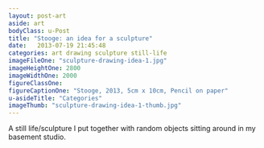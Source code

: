 ```yaml
---
layout: post-art
aside: art
bodyClass: u-Post
title: "Stooge: an idea for a sculpture"
date:   2013-07-19 21:45:48
categories: art drawing sculpture still-life
imageFileOne: "sculpture-drawing-idea-1.jpg"
imageHeightOne: 2800
imageWidthOne: 2000
figureClassOne:
figureCaptionOne: "Stooge, 2013, 5cm x 10cm, Pencil on paper"
u-asideTitle: "Categories"
imageThumb: "sculpture-drawing-idea-1-thumb.jpg"
---
```


A still life/sculpture I put together with random objects sitting around in my basement studio.